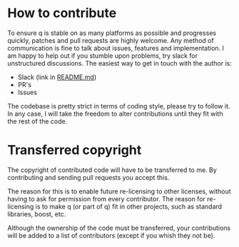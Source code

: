 # How to contribute

To ensure q is stable on as many platforms as possible and progresses
quickly, patches and pull requests are highly welcome. Any method of
communication is fine to talk about issues, features and implementation.
I am happy to help out if you stumble upon problems, try slack for
unstructured discussions. The easiest way to get in touch with the author
is:

 * Slack (link in [README.md](README.md))
 * PR's
 * Issues

The codebase is pretty strict in terms of coding style, please try to
follow it. In any case, I will take the freedom to alter contributions
until they fit with the rest of the code.

# Transferred copyright

The copyright of contributed code will have to be transferred to me. By
contributing and sending pull requests you accept this.

The reason for this is to enable future re-licensing to other licenses,
without having to ask for permission from every contributor. The reason for
re-licensing is to make q (or part of q) fit in other projects, such as
standard libraries, boost, etc.

Although the ownership of the code must be transferred, your contributions
will be added to a list of contributors (except if you whish they not be).
